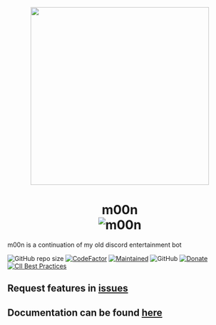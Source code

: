 <p align=center><img align=center src=https://i.postimg.cc/SKmV70w8/mesi.png height=400px ></p>
<h1 align=center>m00n<br>  <img src="https://top.gg/api/widget/481894520741691393.svg" alt="m00n" /></h1>
m00n is a continuation of my old discord entertainment bot

![GitHub repo size](https://img.shields.io/github/repo-size/hernikplays/m00n) [![CodeFactor](https://www.codefactor.io/repository/github/hernikplays/m00n/badge)](https://www.codefactor.io/repository/github/hernikplays/m00n) [![Maintained](https://img.shields.io/maintenance/yes/2020)](https://github.com/hernikplays/m00n/releases/latest) ![GitHub](https://img.shields.io/github/license/hernikplays/m00n?color=red&label=Licensed%20under) [![Donate](https://img.shields.io/badge/Donate-%241.00-blue)](https://paypal.me/hernikplays) [![CII Best Practices](https://bestpractices.coreinfrastructure.org/projects/3526/badge)](https://bestpractices.coreinfrastructure.org/projects/3526)


## Request features in [issues](https://github.com/hernikplays/m00n/issues)

## Documentation can be found [here](https://hernikplays.gitbook.io/m00n/)
